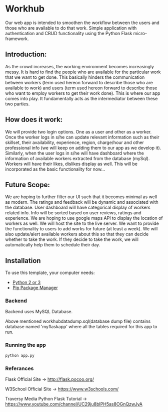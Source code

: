 # Workhub

Our web app is intended to smoothen the workflow between the users and those who are available to do that work.
Simple application with authentication and CRUD functionality using the Python Flask micro-framework.


## Introduction:

 As the crowd increases, the working environment becomes increasingly messy. It is hard to find the people who are available for the particular work that we want to get done. This basically hinders the communication between workers (term used hereon forward to describe those who are available to work) and users (term used hereon forward to describe those who want to employ workers to get their work done). This is where our app comes into play. It fundamentally acts as the intermediator between these two parties. 

## How does it work:
We will provide two login options. One as a user and other as a worker. Once the worker logs in s/he can update relevant information such as their skillset, their availability, experience, region, charge/hour and other professional info (we will keep on adding them to our app as we develop it). Similarly, when the user logs in s/he will have dashboard where the information of available workers extracted from the database (mySql). Workers will have their likes, dislikes display as well. This will be incorporated as the basic functionality for now...

## Future Scope:
We are hoping to further filter our UI such that it becomes minimal as well as modern. The ratings and feedback will be dynamic and associated with the database. User dashboard will have categorical display of workers related info. Info will be sorted based on user reviews, ratings and experience. We are hoping to use google maps API to display the location of workers as well. We will host the site to the live server. We want to provide the functionality to users to add works for future (at least a week). We will also update/alert available workers about this so that they can decide whether to take the work. If they decide to take the work, we will automatically help them to schedule their day. 

## Installation

To use this template, your computer needs:

- [Python 2 or 3](https://python.org)
- [Pip Package Manager](https://pypi.python.org/pypi)

### Backend

Backend uses MySQL Database.
 
Above mentioned workhubdatadump.sql(database dump file) contains database named 'myflaskapp' where all the tables required for this app to run.

### Running the app

```bash
python app.py
```

### Referances


Flask Official Site -> http://flask.pocoo.org/

W3School Official Site -> https://www.w3schools.com/

Traversy Media   Python Flask Tutorial -> https://www.youtube.com/channel/UC29ju8bIPH5as8OGnQzwJyA


